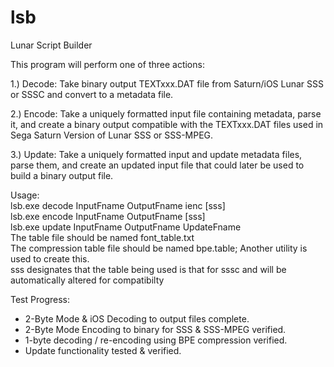# lsb
Lunar Script Builder

This program will perform one of three actions:

1.) Decode: Take binary output TEXTxxx.DAT file from Saturn/iOS Lunar SSS or SSSC and convert to a metadata file.

2.) Encode: Take a uniquely formatted input file containing metadata, parse it, and create a binary output compatible with the TEXTxxx.DAT files used in Sega Saturn Version of Lunar SSS or SSS-MPEG.

3.) Update: Take a uniquely formatted input and update metadata files, parse them, and create an updated input file that could later be used to build a binary output file.

Usage:  
   lsb.exe decode InputFname OutputFname ienc [sss]                    
   lsb.exe encode InputFname OutputFname [sss]                         
   lsb.exe update InputFname OutputFname UpdateFname                   
The table file should be named font_table.txt  
The compression table file should be named bpe.table; Another utility is used to create this.  
sss designates that the table being used is that for sssc and will be automatically altered for compatibilty  


Test Progress: 
* 2-Byte Mode & iOS Decoding to output files complete. 
* 2-Byte Mode Encoding to binary for SSS & SSS-MPEG verified. 
* 1-byte decoding / re-encoding using BPE compression verified.
* Update functionality tested & verified.  
 
  
  
     
